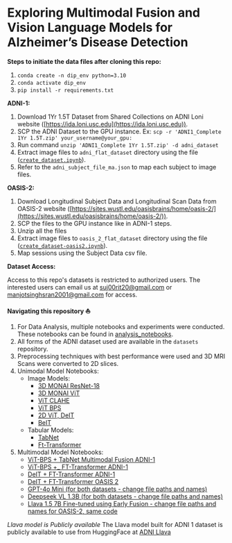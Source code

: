 # Exploring Multimodal Fusion and Vision Language Models for Alzheimer’s Disease Detection

**Steps to initiate the data files after cloning this repo:**

1. `conda create -n dip_env python=3.10`
2. `conda activate dip_env`
3. `pip install -r requirements.txt`

**ADNI-1:**
1. Download 1Yr 1.5T Dataset from Shared Collections on ADNI Loni website ([https://ida.loni.usc.edu](https://ida.loni.usc.edu)).
2. SCP the ADNI Dataset to the GPU instance. Ex: `scp -r 'ADNI1_Complete 1Yr 1.5T.zip' your_username@your_gpu:`
3. Run command `unzip 'ADNI1_Complete 1Yr 1.5T.zip' -d adni_dataset`
4. Extract image files to `adni_flat_dataset` directory using the file ([`create_dataset.ipynb`](https://github.com/sujayrittikar/multimodal_alzheimers_detection/blob/main/create_dataset.ipynb)).
5. Refer to the `adni_subject_file_ma.json` to map each subject to image files.

**OASIS-2:**
1. Download Longitudinal Subject Data and Longitudinal Scan Data from OASIS-2 website ([https://sites.wustl.edu/oasisbrains/home/oasis-2/](https://sites.wustl.edu/oasisbrains/home/oasis-2/)).
2. SCP the files to the GPU instance like in ADNI-1 steps.
3. Unzip all the files
4. Extract image files to `oasis_2_flat_dataset` directory using the file ([`create_dataset-oasis2.ipynb`](https://github.com/sujayrittikar/multimodal_alzheimers_detection/blob/main/create_dataset-oasis2.ipynb)).
5. Map sessions using the Subject Data csv file.

**Dataset Access:**

Access to this repo's datasets is restricted to authorized users. The interested users can email us at [suj00rit20@gmail.com](mailto:suj00rit20@gmail.com) or [manjotsinghsran2001@gmail.com](mailto:manjotsinghsran2001@gmail.com) for access.

**Navigating this repository ⛵️**
1. For Data Analysis, multiple notebooks and experiments were conducted. These notebooks can be found in [analysis_notebooks](https://github.com/sujayrittikar/dip_project/tree/main/analysis_notebooks).
2. All forms of the ADNI dataset used are available in the `datasets` repository.
3. Preprocessing techniques with best performance were used and 3D MRI Scans were converted to 2D slices.
4. Unimodal Model Notebooks:
    - Image Models:
      - [3D MONAI ResNet-18](https://github.com/sujayrittikar/dip_project/blob/main/unimodal/ResNet.ipynb)
      - [3D MONAI ViT](https://github.com/sujayrittikar/dip_project/blob/main/unimodal/ViT.ipynb)
      - [ViT CLAHE](https://github.com/sujayrittikar/dip_project/blob/main/unimodal/ViT-CLAHE.ipynb)
      - [ViT BPS](https://github.com/sujayrittikar/dip_project/blob/main/unimodal/ViT-Bit_Plane_Slicing.ipynb)
      - [2D ViT, DeIT](https://github.com/sujayrittikar/dip_project/blob/main/unimodal/Uni-Modal%20and%20Multi%20Modal%20results.ipynb)
      - [BeIT](https://github.com/sujayrittikar/dip_project/blob/main/unimodal/BEIT%20Model%20Code%20for%20end%20to%20end%20training%20and%20inference)
    - Tabular Models:
      - [TabNet](https://github.com/sujayrittikar/dip_project/blob/main/unimodal/TabNet.ipynb)
      - [Ft-Transformer](https://github.com/sujayrittikar/dip_project/blob/main/unimodal/Ft-transformer.ipynb)
5. Multimodal Model Notebooks:
    - [ViT-BPS + TabNet Multimodal Fusion ADNI-1](https://github.com/sujayrittikar/dip_project/blob/main/multimodal/ViT-Bit_Plane_Slicing%20%2B%20Multi%20modal%20Fusion%20-%20early%20and%20mid.ipynb)
    - [ViT-BPS +_ FT-Transformer ADNI-1](https://github.com/sujayrittikar/dip_project/blob/main/multimodal/ViT-BPS_FtTransformer_3D.ipynb)
    - [DeIT + FT-Transformer ADNI-1](https://github.com/sujayrittikar/dip_project/blob/main/multimodal/Ft-transformer%20%2B%20Deit.ipynb)
    - [DeIT + FT-Transformer OASIS 2](https://github.com/sujayrittikar/multimodal_alzheimers_detection/blob/main/multimodal/OASIS2%20-%20multimodal%20experiments.ipynb)
    - [GPT-4o Mini (for both datasets - change file paths and names)](https://github.com/sujayrittikar/dip_project/blob/main/multimodal/gpt_4o.py)
    - [Deepseek VL 1.3B (for both datasets - change file paths and names)](https://github.com/sujayrittikar/dip_project/blob/main/multimodal/deepseek_vl_1_3_b.ipynb)
    - [Llava 1.5 7B Fine-tuned using Early Fusion - change file paths and names for OASIS-2, same code](https://github.com/sujayrittikar/dip_project/blob/main/multimodal/llava_adni.ipynb)


*Llava model is Publicly available*
The Llava model built for ADNI 1 dataset is publicly available to use from HuggingFace at [ADNI Llava](https://huggingface.co/sujayrittikar/adni_llava_qlora)
